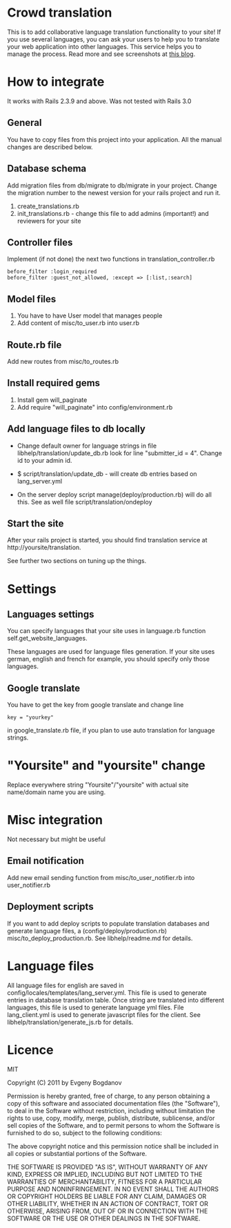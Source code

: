 Crowd translation
=================
This is to add collaborative language translation functionality to your site!
If you use several languages, you can ask your users to help you to translate
your web application into other languages. This service helps you to manage the
process. Read more and see screenshots at [this blog](http://vohtaski.blogspot.com/2011/09/crowd-collaborative-translation-rails.html).

How to integrate
===============
It works with Rails 2.3.9 and above. Was not tested with Rails 3.0

General
-------
You have to copy files from this project into your application.
All the manual changes are described below.

Database schema
---------
Add migration files from db/migrate to db/migrate in your project. 
Change the migration number to the newest version for your rails project and run it.

1. create_translations.rb
2. init_translations.rb - change this file to add admins (important!) and reviewers for your site

Controller files
-------------------------
Implement (if not done) the next two functions in translation_controller.rb

    before_filter :login_required
    before_filter :guest_not_allowed, :except => [:list,:search]

Model files
------
1. You have to have User model that manages people
2. Add content of misc/to_user.rb into user.rb

Route.rb file
------
Add new routes from misc/to_routes.rb

Install required gems
---------------------
1. Install gem will_paginate
2. Add require "will_paginate" into config/environment.rb 

Add language files to db locally
--------------------------------
* Change default owner for language strings in file libhelp/translation/update_db.rb
look for line "submitter_id = 4". Change id to your admin id.

* $ script/translation/update\_db - will create db entries based on lang\_server.yml

* On the server deploy script manage(deploy/production.rb) will do all this.
See as well file script/translation/ondeploy


Start the site
--------
After your rails project is started,
you should find translation service at http://yoursite/translation.

See further two sections on tuning up the things.

Settings
========
Languages settings
------------------
You can specify languages that your site uses
in language.rb function self.get\_website\_languages.

These languages are used for language files generation.
If your site uses german, english and french for example, you should specify
only those languages.

Google translate
----------------
You have to get the key from google translate and change line

    key = "yourkey" 
    
in google_translate.rb file, if you plan to use auto translation
for language strings.

"Yoursite" and "yoursite" change
===============
Replace everywhere string "Yoursite"/"yoursite" with actual site name/domain name you are using.


Misc integration
================
Not necessary but might be useful

Email notification
------------------
Add new email sending function from misc/to\_user\_notifier.rb into user\_notifier.rb

Deployment scripts
--------------
If you want to add deploy scripts to populate translation databases
and generate language files, a (config/deploy/production.rb)
misc/to\_deploy\_production.rb. See libhelp/readme.md for details.

Language files
==============
All language files for english are saved in config/locales/templates/lang\_server.yml.
This file is used to generate entries in database translation table. Once
string are translated into different languages, this file is used to generate
language yml files. File lang\_client.yml is used to generate javascript files
for the client. See libhelp/translation/generate\_js.rb for details.

Licence
=======
MIT

Copyright (C) 2011 by Evgeny Bogdanov

Permission is hereby granted, free of charge, to any person obtaining a copy
of this software and associated documentation files (the "Software"), to deal
in the Software without restriction, including without limitation the rights
to use, copy, modify, merge, publish, distribute, sublicense, and/or sell
copies of the Software, and to permit persons to whom the Software is
furnished to do so, subject to the following conditions:

The above copyright notice and this permission notice shall be included in
all copies or substantial portions of the Software.

THE SOFTWARE IS PROVIDED "AS IS", WITHOUT WARRANTY OF ANY KIND, EXPRESS OR
IMPLIED, INCLUDING BUT NOT LIMITED TO THE WARRANTIES OF MERCHANTABILITY,
FITNESS FOR A PARTICULAR PURPOSE AND NONINFRINGEMENT. IN NO EVENT SHALL THE
AUTHORS OR COPYRIGHT HOLDERS BE LIABLE FOR ANY CLAIM, DAMAGES OR OTHER
LIABILITY, WHETHER IN AN ACTION OF CONTRACT, TORT OR OTHERWISE, ARISING FROM,
OUT OF OR IN CONNECTION WITH THE SOFTWARE OR THE USE OR OTHER DEALINGS IN
THE SOFTWARE.

